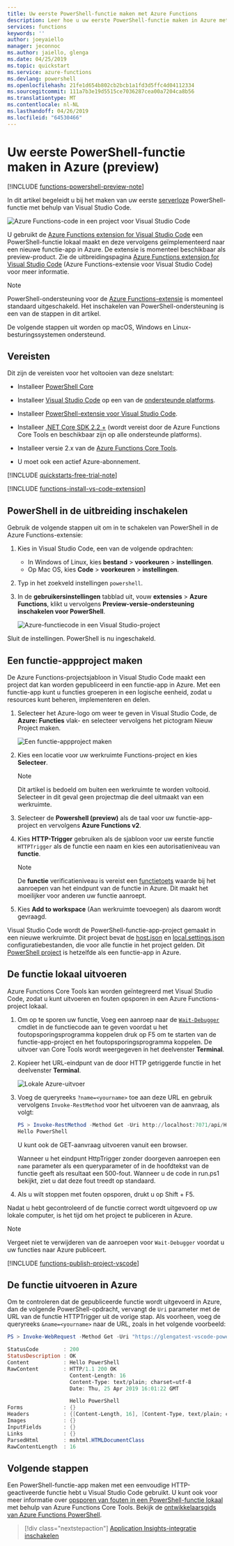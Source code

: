 ```yaml
---
title: Uw eerste PowerShell-functie maken met Azure Functions
description: Leer hoe u uw eerste PowerShell-functie maken in Azure met behulp van Visual Studio Code.
services: functions
keywords: ''
author: joeyaiello
manager: jeconnoc
ms.author: jaiello, glenga
ms.date: 04/25/2019
ms.topic: quickstart
ms.service: azure-functions
ms.devlang: powershell
ms.openlocfilehash: 21fe1d654b802cb2bcb1a1fd3d5ffc4d04112334
ms.sourcegitcommit: 111a7b3e19d5515ce7036287cea00a7204ca8b56
ms.translationtype: MT
ms.contentlocale: nl-NL
ms.lasthandoff: 04/26/2019
ms.locfileid: "64530466"
---
```

# <a name="create-your-first-powershell-function-in-azure-preview"></a>Uw eerste PowerShell-functie maken in Azure (preview)

[!INCLUDE [functions-powershell-preview-note](../../includes/functions-powershell-preview-note.md)]

In dit artikel begeleidt u bij het maken van uw eerste [serverloze](https://azure.com/serverless) PowerShell-functie met behulp van Visual Studio Code.

![Azure Functions-code in een project voor Visual Studio Code](./media/functions-create-first-function-powershell/powershell-project-first-function.png)

U gebruikt de [Azure Functions extension for Visual Studio Code] een PowerShell-functie lokaal maakt en deze vervolgens geïmplementeerd naar een nieuwe functie-app in Azure. De extensie is momenteel beschikbaar als preview-product. Zie de uitbreidingspagina [Azure Functions extension for Visual Studio Code] (Azure Functions-extensie voor Visual Studio Code) voor meer informatie.

> [!NOTE]  
> PowerShell-ondersteuning voor de [Azure Functions-extensie][azure functions extension for visual studio code] is momenteel standaard uitgeschakeld. Het inschakelen van PowerShell-ondersteuning is een van de stappen in dit artikel.

De volgende stappen uit worden op macOS, Windows en Linux-besturingssystemen ondersteund.

## <a name="prerequisites"></a>Vereisten

Dit zijn de vereisten voor het voltooien van deze snelstart:

* Installeer [PowerShell Core](/powershell/scripting/install/installing-powershell#powershell-core)

* Installeer [Visual Studio Code](https://code.visualstudio.com/) op een van de [ondersteunde platforms](https://code.visualstudio.com/docs/supporting/requirements#_platforms). 

* Installeer [PowerShell-extensie voor Visual Studio Code](https://marketplace.visualstudio.com/items?itemName=ms-vscode.PowerShell).

* Installeer [.NET Core SDK 2.2 +](https://www.microsoft.com/net/download) (wordt vereist door de Azure Functions Core Tools en beschikbaar zijn op alle ondersteunde platforms).

* Installeer versie 2.x van de [Azure Functions Core Tools](functions-run-local.md#v2).

* U moet ook een actief Azure-abonnement.

[!INCLUDE [quickstarts-free-trial-note](../../includes/quickstarts-free-trial-note.md)]

[!INCLUDE [functions-install-vs-code-extension](../../includes/functions-install-vs-code-extension.md)]

## <a name="enable-powershell-in-the-extension"></a>PowerShell in de uitbreiding inschakelen

Gebruik de volgende stappen uit om in te schakelen van PowerShell in de Azure Functions-extensie:

1. Kies in Visual Studio Code, een van de volgende opdrachten:

    * In Windows of Linux, kies **bestand** > **voorkeuren** > **instellingen**.
    * Op Mac OS, kies **Code** > **voorkeuren** > **instellingen**.

1. Typ in het zoekveld instellingen `powershell`.

1. In de **gebruikersinstellingen** tabblad uit, vouw **extensies** > **Azure Functions**, klikt u vervolgens **Preview-versie-ondersteuning inschakelen voor PowerShell**.

    ![Azure-functiecode in een Visual Studio-project](./media/functions-create-first-function-powershell/enable-powershell-support-vs-code.png)

Sluit de instellingen. PowerShell is nu ingeschakeld.  

## <a name="create-a-function-app-project"></a>Een functie-appproject maken

De Azure Functions-projectsjabloon in Visual Studio Code maakt een project dat kan worden gepubliceerd in een functie-app in Azure. Met een functie-app kunt u functies groeperen in een logische eenheid, zodat u resources kunt beheren, implementeren en delen. 

1. Selecteer het Azure-logo om weer te geven in Visual Studio Code, de **Azure: Functies** vlak- en selecteer vervolgens het pictogram Nieuw Project maken.

    ![Een functie-appproject maken](./media/functions-create-first-function-powershell/create-function-app-project.png)

1. Kies een locatie voor uw werkruimte Functions-project en kies **Selecteer**.

    > [!NOTE]
    > Dit artikel is bedoeld om buiten een werkruimte te worden voltooid. Selecteer in dit geval geen projectmap die deel uitmaakt van een werkruimte.

1. Selecteer de **Powershell (preview)** als de taal voor uw functie-app-project en vervolgens **Azure Functions v2**.

1. Kies **HTTP-Trigger** gebruiken als de sjabloon voor uw eerste functie `HTTPTrigger` als de functie een naam en kies een autorisatieniveau van **functie**.

    > [!NOTE]
    > De **functie** verificatieniveau is vereist een [functietoets](functions-bindings-http-webhook.md#authorization-keys) waarde bij het aanroepen van het eindpunt van de functie in Azure. Dit maakt het moeilijker voor anderen uw functie aanroept.

1. Kies **Add to workspace** (Aan werkruimte toevoegen) als daarom wordt gevraagd.

Visual Studio Code wordt de PowerShell-functie-app-project gemaakt in een nieuwe werkruimte. Dit project bevat de [host.json](functions-host-json.md) en [local.settings.json](functions-run-local.md#local-settings-file) configuratiebestanden, die voor alle functie in het project gelden. Dit [PowerShell project](functions-reference-powershell.md#folder-structure) is hetzelfde als een functie-app in Azure.

## <a name="run-the-function-locally"></a>De functie lokaal uitvoeren

Azure Functions Core Tools kan worden geïntegreerd met Visual Studio Code, zodat u kunt uitvoeren en fouten opsporen in een Azure Functions-project lokaal.  

1. Om op te sporen uw functie, Voeg een aanroep naar de [ `Wait-Debugger` ] cmdlet in de functiecode aan te geven voordat u het foutopsporingsprogramma koppelen druk op F5 om te starten van de functie-app-project en het foutopsporingsprogramma koppelen. De uitvoer van Core Tools wordt weergegeven in het deelvenster **Terminal**.

1. Kopieer het URL-eindpunt van de door HTTP getriggerde functie in het deelvenster **Terminal**.

    ![Lokale Azure-uitvoer](./media/functions-create-first-function-powershell/functions-vscode-f5.png)

1. Voeg de queryreeks `?name=<yourname>` toe aan deze URL en gebruik vervolgens `Invoke-RestMethod` voor het uitvoeren van de aanvraag, als volgt:

    ```powershell
    PS > Invoke-RestMethod -Method Get -Uri http://localhost:7071/api/HttpTrigger?name=PowerShell
    Hello PowerShell
    ```

    U kunt ook de GET-aanvraag uitvoeren vanuit een browser.

    Wanneer u het eindpunt HttpTrigger zonder doorgeven aanroepen een `name` parameter als een queryparameter of in de hoofdtekst van de functie geeft als resultaat een 500-fout. Wanneer u de code in run.ps1 bekijkt, ziet u dat deze fout treedt op standaard.

1. Als u wilt stoppen met fouten opsporen, drukt u op Shift + F5.

Nadat u hebt gecontroleerd of de functie correct wordt uitgevoerd op uw lokale computer, is het tijd om het project te publiceren in Azure.

> [!NOTE]
> Vergeet niet te verwijderen van de aanroepen voor `Wait-Debugger` voordat u uw functies naar Azure publiceert. 

[!INCLUDE [functions-publish-project-vscode](../../includes/functions-publish-project-vscode.md)]

## <a name="test"></a>De functie uitvoeren in Azure

Om te controleren dat de gepubliceerde functie wordt uitgevoerd in Azure, dan de volgende PowerShell-opdracht, vervangt de `Uri` parameter met de URL van de functie HTTPTrigger uit de vorige stap. Als voorheen, voeg de queryreeks `&name=<yourname>` naar de URL, zoals in het volgende voorbeeld:

```powershell
PS > Invoke-WebRequest -Method Get -Uri "https://glengatest-vscode-powershell.azurewebsites.net/api/HttpTrigger?code=nrY05eZutfPqLo0som...&name=PowerShell"

StatusCode        : 200
StatusDescription : OK
Content           : Hello PowerShell
RawContent        : HTTP/1.1 200 OK
                    Content-Length: 16
                    Content-Type: text/plain; charset=utf-8
                    Date: Thu, 25 Apr 2019 16:01:22 GMT

                    Hello PowerShell
Forms             : {}
Headers           : {[Content-Length, 16], [Content-Type, text/plain; charset=utf-8], [Date, Thu, 25 Apr 2019 16:01:22 GMT]}
Images            : {}
InputFields       : {}
Links             : {}
ParsedHtml        : mshtml.HTMLDocumentClass
RawContentLength  : 16
```

## <a name="next-steps"></a>Volgende stappen

Een PowerShell-functie-app maken met een eenvoudige HTTP-geactiveerde functie hebt u Visual Studio Code gebruikt. U kunt ook voor meer informatie over [opsporen van fouten in een PowerShell-functie lokaal](functions-debug-powershell-local.md) met behulp van Azure Functions Core Tools. Bekijk de [ontwikkelaarsgids van Azure Functions PowerShell](functions-reference-powershell.md).

> [!div class="nextstepaction"]
> [Application Insights-integratie inschakelen](functions-monitoring.md#manually-connect-an-app-insights-resource)

[Azure portal]: https://portal.azure.com
[Azure Functions Core Tools]: functions-run-local.md
[Azure Functions extension for Visual Studio Code]: https://marketplace.visualstudio.com/items?itemName=ms-azuretools.vscode-azurefunctions (Azure Functions-extensie voor Visual Studio Code)
[`Wait-Debugger`]: /powershell/module/microsoft.powershell.utility/wait-debugger?view=powershell-6
